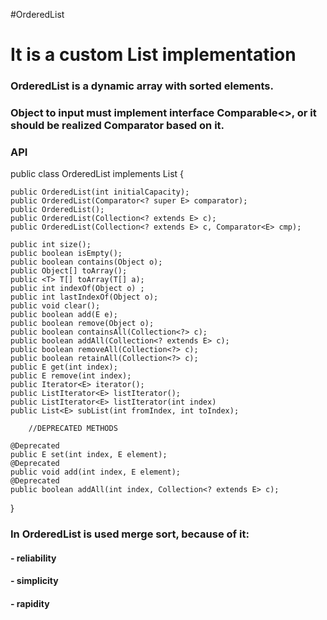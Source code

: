 #OrderedList

# It is a custom List implementation
### OrderedList is a dynamic array with sorted elements.
### Object to input must implement interface Comparable<>, or it should be realized Comparator based on it.
###
### API

public class OrderedList<E> implements List<E> {

    public OrderedList(int initialCapacity);
    public OrderedList(Comparator<? super E> comparator);
    public OrderedList();
    public OrderedList(Collection<? extends E> c);
    public OrderedList(Collection<? extends E> c, Comparator<E> cmp);
    
    public int size();
    public boolean isEmpty();
    public boolean contains(Object o);
    public Object[] toArray();
    public <T> T[] toArray(T[] a);
    public int indexOf(Object o) ;
    public int lastIndexOf(Object o);
    public void clear();
    public boolean add(E e);
    public boolean remove(Object o);
    public boolean containsAll(Collection<?> c);
    public boolean addAll(Collection<? extends E> c);
    public boolean removeAll(Collection<?> c);
    public boolean retainAll(Collection<?> c);
    public E get(int index);
    public E remove(int index);
    public Iterator<E> iterator();
    public ListIterator<E> listIterator();
    public ListIterator<E> listIterator(int index) 
    public List<E> subList(int fromIndex, int toIndex);
    
        //DEPRECATED METHODS

    @Deprecated
    public E set(int index, E element);
    @Deprecated
    public void add(int index, E element);
    @Deprecated
    public boolean addAll(int index, Collection<? extends E> c);
}


### In OrderedList is used merge sort, because of it:
#### - reliability
#### - simplicity
#### - rapidity

